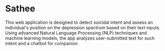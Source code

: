 # Sathee
This web application is designed to detect suicidal intent and assess an individual's position on the depression spectrum based on their text inputs. Using advanced Natural Language Processing (NLP) techniques and machine learning models, the app analyzes user-submitted text for such intent and a chatbot for companion
